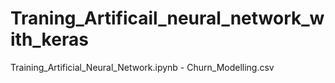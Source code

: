 # Traning_Artificail_neural_network_with_keras

Training_Artificial_Neural_Network.ipynb - Churn_Modelling.csv
